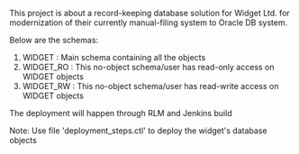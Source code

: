 This project is about a record-keeping database solution for Widget Ltd. for modernization of their currently manual-filing system to Oracle DB system.
 
Below are the schemas:
1. WIDGET 		: Main schema containing all the objects
2. WIDGET_RO 	: This no-object schema/user has read-only access on WIDGET objects
3. WIDGET_RW 	: This no-object schema/user has read-write access on WIDGET objects

The deployment will happen through RLM and Jenkins build

Note: Use file 'deployment_steps.ctl' to deploy the widget's database objects
